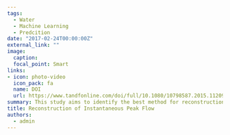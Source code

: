 ```yaml
---
tags:
  - Water
  - Machine Learning
  - Predcition
date: "2017-02-24T00:00:00Z"
external_link: ""
image:
  caption: 
  focal_point: Smart
links:
- icon: photo-video
  icon_pack: fa
  name: DOI
  url: https://www.tandfonline.com/doi/full/10.1080/10798587.2015.1120991
summary: This study aims to identify the best method for reconstructions of instantaneous peak flow data to meet the needs of flood data availability for watershed management purposes especially reconstructions of flow in arid and semi-arid regions of Iran. 
title: Reconstruction of Instantaneous Peak Flow
authors: 
  - admin
---
```

